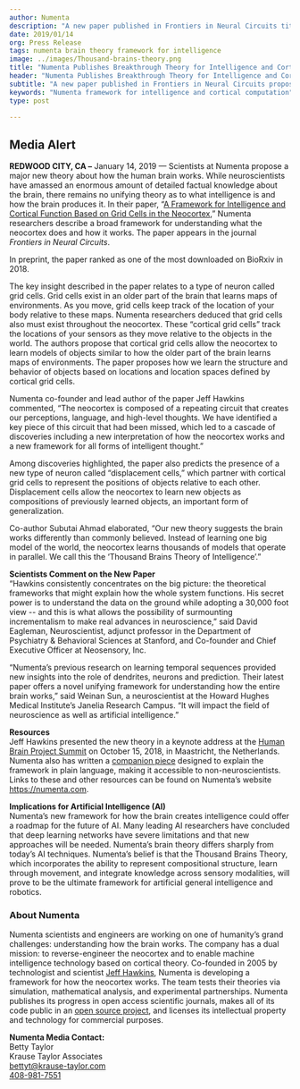 ```yaml
---
author: Numenta
description: "A new paper published in Frontiers in Neural Circuits titled, A Framework for Intelligence and Cortical Function Based on Grid Cells in the Neocortex, proposes a new way to understand how the neocortex works. Numenta’s Thousand Brains Theory of Intelligence offers significant implications for the fields of neuroscience and artificial intelligence."
date: 2019/01/14
org: Press Release
tags: numenta brain theory framework for intelligence
image: ../images/Thousand-brains-theory.png
title: "Numenta Publishes Breakthrough Theory for Intelligence and Cortical Computation"
header: "Numenta Publishes Breakthrough Theory for Intelligence and Cortical Computation"
subtitle: "A new paper published in Frontiers in Neural Circuits proposes a new way to understand how the neocortex works. Numenta’s “Thousand Brains Theory of Intelligence” offers significant implications for the fields of neuroscience and artificial intelligence."
keywords: "Numenta framework for intelligence and cortical computation"
type: post

---
```


## Media Alert

**REDWOOD CITY, CA –** January 14, 2019 — Scientists at Numenta propose a major new theory about how the human brain works. While neuroscientists have amassed an enormous amount of detailed factual knowledge about the brain, there remains no unifying theory as to what intelligence is and how the brain produces it. In their paper, “[A Framework for Intelligence and Cortical Function Based on Grid Cells in the Neocortex](/neuroscience-research/research-publications/papers/a-framework-for-intelligence-and-cortical-function-based-on-grid-cells-in-the-neocortex/),” Numenta researchers describe a broad framework for understanding what the neocortex does and how it works.  The paper appears in the journal *Frontiers in Neural Circuits*.

In preprint, the paper ranked as one of the most downloaded on BioRxiv in 2018.

The key insight described in the paper relates to a type of neuron called grid cells. Grid cells exist in an older part of the brain that learns maps of environments. As you move, grid cells keep track of the location of your body relative to these maps. Numenta researchers deduced that grid cells also must exist throughout the neocortex. These “cortical grid cells” track the locations of your sensors as they move relative to the objects in the world. The authors propose that cortical grid cells allow the neocortex to learn models of objects similar to how the older part of the brain learns maps of environments. The paper proposes how we learn the structure and behavior of objects based on locations and location spaces defined by cortical grid cells.

Numenta co-founder and lead author of the paper Jeff Hawkins commented, “The neocortex is composed of a repeating circuit that creates our perceptions, language, and high-level thoughts. We have identified a key piece of this circuit that had been missed, which led to a cascade of discoveries including a new interpretation of how the neocortex works and a new framework for all forms of intelligent thought.”

Among discoveries highlighted, the paper also predicts the presence of a new type of neuron called “displacement cells,” which partner with cortical grid cells to represent the positions of objects relative to each other. Displacement cells allow the neocortex to learn new objects as compositions of previously learned objects, an important form of generalization.

Co-author Subutai Ahmad elaborated, “Our new theory suggests the brain works differently than commonly believed. Instead of learning one big model of the world, the neocortex learns thousands of models that operate in parallel. We call this the ‘Thousand Brains Theory of Intelligence’.”

**Scientists Comment on the New Paper** </br>
“Hawkins consistently concentrates on the big picture: the theoretical frameworks that might explain how the whole system functions. His secret power is to understand the data on the ground while adopting a 30,000 foot view -- and this is what allows the possibility of surmounting incrementalism to make real advances in neuroscience,” said David Eagleman, Neuroscientist, adjunct professor in the Department of Psychiatry & Behavioral Sciences at Stanford, and Co-founder and Chief Executive Officer at Neosensory, Inc.

“Numenta’s previous research on learning temporal sequences provided new insights into the role of dendrites, neurons and prediction. Their latest paper offers a novel unifying framework for understanding how the entire brain works,” said Weinan Sun, a neuroscientist at the Howard Hughes Medical Institute’s Janelia Research Campus. “It will impact the field of neuroscience as well as artificial intelligence.”

**Resources**</br>
Jeff Hawkins presented the new theory in a keynote address at the [Human Brain Project Summit](https://numenta.com/company/events/2018/10/15/human-brain-project-summit/) on October 15, 2018, in Maastricht, the Netherlands. Numenta also has written a [companion piece](https://numenta.com/neuroscience-research/research-publications/papers/thousand-brains-theory-of-intelligence-companion-paper/) designed to explain the framework in plain language, making it accessible to non-neuroscientists. Links to these and other resources can be found on Numenta’s website https://numenta.com.

**Implications for Artificial Intelligence (AI)**</br>
Numenta’s new framework for how the brain creates intelligence could offer a roadmap for the future of AI.  Many leading AI researchers have concluded that deep learning networks have severe limitations and that new approaches will be needed. Numenta’s brain theory differs sharply from today’s AI techniques. Numenta’s belief is that the Thousand Brains Theory, which incorporates the ability to represent compositional structure, learn through movement, and integrate knowledge across sensory modalities, will prove to be the ultimate framework for artificial general intelligence and robotics.

### About Numenta

Numenta scientists and engineers are working on one of humanity’s grand challenges: understanding how the brain works. The company has a dual mission: to reverse-engineer the neocortex and to enable machine intelligence technology based on cortical theory. Co-founded in 2005 by technologist and scientist [Jeff Hawkins](https://en.wikipedia.org/wiki/Jeff_Hawkins), Numenta is developing a framework for how the neocortex works. The team tests their theories via simulation, mathematical analysis, and experimental partnerships. Numenta publishes its progress in open access scientific journals, makes all of its code public in an [open source project](http://www.numenta.org), and licenses its intellectual property and technology for commercial purposes.

**Numenta Media Contact:**<br/>
Betty Taylor <br/>
Krause Taylor Associates <br/>
[bettyt@krause-taylor.com](mailto:bettyt@krause-taylor.com) <br/>
[408-981-7551](tel:+1-408-981-7551) <br/>
